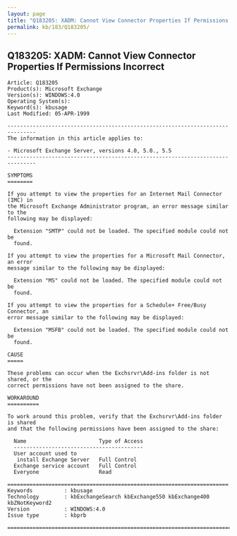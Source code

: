 ```yaml
---
layout: page
title: "Q183205: XADM: Cannot View Connector Properties If Permissions Incorrect"
permalink: kb/183/Q183205/
---
```


## Q183205: XADM: Cannot View Connector Properties If Permissions Incorrect

	Article: Q183205
	Product(s): Microsoft Exchange
	Version(s): WINDOWS:4.0
	Operating System(s): 
	Keyword(s): kbusage
	Last Modified: 05-APR-1999
	
	-------------------------------------------------------------------------------
	The information in this article applies to:
	
	- Microsoft Exchange Server, versions 4.0, 5.0., 5.5 
	-------------------------------------------------------------------------------
	
	SYMPTOMS
	========
	
	If you attempt to view the properties for an Internet Mail Connector (IMC) in
	the Microsoft Exchange Administrator program, an error message similar to the
	following may be displayed:
	
	  Extension "SMTP" could not be loaded. The specified module could not be
	  found.
	
	If you attempt to view the properties for a Microsoft Mail Connector, an error
	message similar to the following may be displayed:
	
	  Extension "MS" could not be loaded. The specified module could not be
	  found.
	
	If you attempt to view the properties for a Schedule+ Free/Busy Connector, an
	error message similar to the following may be displayed:
	
	  Extension "MSFB" could not be loaded. The specified module could not be
	  found.
	
	CAUSE
	=====
	
	These problems can occur when the Exchsrvr\Add-ins folder is not shared, or the
	correct permissions have not been assigned to the share.
	
	WORKAROUND
	==========
	
	To work around this problem, verify that the Exchsrvr\Add-ins folder is shared
	and that the following permissions have been assigned to the share:
	
	  Name                       Type of Access
	  -----------------------------------------
	  User account used to
	   install Exchange Server   Full Control
	  Exchange service account   Full Control
	  Everyone                   Read
	
	======================================================================
	Keywords          : kbusage 
	Technology        : kbExchangeSearch kbExchange550 kbExchange400 kbZNotKeyword2
	Version           : WINDOWS:4.0
	Issue type        : kbprb
	
	=============================================================================
	
